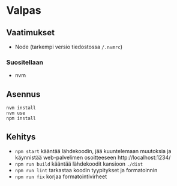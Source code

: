 # Valpas

## Vaatimukset

- Node (tarkempi versio tiedostossa `/.nvmrc`)

### Suositellaan

- nvm

## Asennus

```
nvm install
nvm use
npm install
```

## Kehitys

- `npm start` kääntää lähdekoodin, jää kuuntelemaan muutoksia ja käynnistää web-palvelimen osoitteeseen http://localhost:1234/
- `npm run build` kääntää lähdekoodit kansioon `./dist`
- `npm run lint` tarkastaa koodin tyypitykset ja formatoinnin
- `npm run fix` korjaa formatointivirheet
